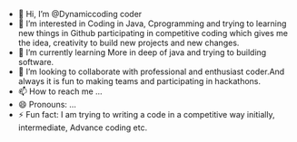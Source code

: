 - 👋 Hi, I’m @Dynamiccoding coder
- 👀 I’m interested in Coding in Java, Cprogramming and trying to learning new things in Github participating in competitive coding which gives me the idea, creativity to build new projects and new changes.
- 🌱 I’m currently learning More in deep of java and trying to building software.
- 💞️ I’m looking to collaborate with professional and enthusiast coder.And always it is fun to making teams and participating in hackathons.
- 📫 How to reach me ...
- 😄 Pronouns: ...
- ⚡ Fun fact: I am trying to writing a code in a competitive way initially, intermediate, Advance coding etc.

<!---
Dynamiccoding/Dynamiccoding is a ✨ special ✨ repository because its `README.md` (this file) appears on your GitHub profile.
You can click the Preview link to take a look at your changes.
--->
